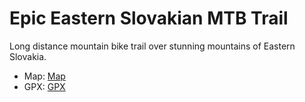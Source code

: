 # Epic Eastern Slovakian MTB Trail

Long distance mountain bike trail over stunning mountains of Eastern Slovakia.

* Map: [Map](https://imincik.github.io/great-trail.sk)
* GPX: [GPX](https://raw.githubusercontent.com/imincik/great-trail.sk/master/db/great-trail.gpx)

